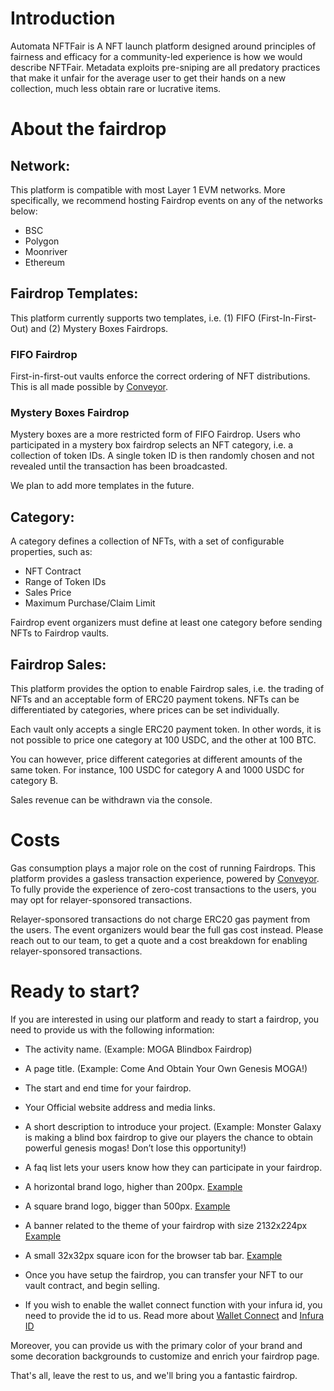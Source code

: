 # Introduction

Automata NFTFair is A NFT launch platform designed around principles of fairness and efficacy for a community-led experience is how we would describe NFTFair. Metadata exploits pre-sniping are all predatory practices that make it unfair for the average user to get their hands on a new collection, much less obtain rare or lucrative items.

# About the fairdrop

## Network:

This platform is compatible with most Layer 1 EVM networks. More specifically, we recommend hosting Fairdrop events on any of the networks below:

- BSC
- Polygon
- Moonriver
- Ethereum

## Fairdrop Templates:

This platform currently supports two templates, i.e. (1) FIFO (First-In-First-Out) and (2) Mystery Boxes Fairdrops.

### FIFO Fairdrop

First-in-first-out vaults enforce the correct ordering of NFT distributions. This is all made possible by [Conveyor](https://www.ata.network/conveyor).

### Mystery Boxes Fairdrop

Mystery boxes are a more restricted form of FIFO Fairdrop. Users who participated in a mystery box fairdrop selects an NFT category, i.e. a collection of token IDs. A single token ID is then randomly chosen and not revealed until the transaction has been broadcasted.

We plan to add more templates in the future.

## Category:

A category defines a collection of NFTs, with a set of configurable properties, such as:

- NFT Contract
- Range of Token IDs
- Sales Price
- Maximum Purchase/Claim Limit

Fairdrop event organizers must define at least one category before sending NFTs to Fairdrop vaults.

## Fairdrop Sales:

This platform provides the option to enable Fairdrop sales, i.e. the trading of NFTs and an acceptable form of ERC20 payment tokens. NFTs can be differentiated by categories, where prices can be set individually.

Each vault only accepts a single ERC20 payment token. In other words, it is not possible to price one category at 100 USDC, and the other at 100 BTC.

You can however, price different categories at different amounts of the same token. For instance, 100 USDC for category A and 1000 USDC for category B.

Sales revenue can be withdrawn via the console.

# Costs

Gas consumption plays a major role on the cost of running Fairdrops. This platform provides a gasless transaction experience, powered by [Conveyor](https://www.ata.network/conveyor). To fully provide the experience of zero-cost transactions to the users, you may opt for relayer-sponsored transactions.

Relayer-sponsored transactions do not charge ERC20 gas payment from the users. The event organizers would bear the full gas cost instead. Please reach out to our team, to get a quote and a cost breakdown for enabling relayer-sponsored transactions.

# Ready to start?

If you are interested in using our platform and ready to start a fairdrop, you need to provide us with the following information:

- The activity name. (Example: MOGA Blindbox Fairdrop)

- A page title. (Example: Come And Obtain Your Own Genesis MOGA!)

- The start and end time for your fairdrop.

- Your Official website address and media links.

- A short description to introduce your project. (Example: Monster Galaxy is making a blind box fairdrop to give our players the chance to obtain powerful genesis mogas! Don’t lose this opportunity!)

- A faq list lets your users know how they can participate in your fairdrop.

- A horizontal brand logo, higher than 200px. [Example](https://ipfs.io/ipfs/bafybeihapvgs3ifvv5ts3soxpkez37yo6dln6smlza3smpjjj7dktk7fta/supercar-logo.png)

- A square brand logo, bigger than 500px. [Example](https://ipfs.io/ipfs/bafybeie5adkgmljzx7qzeulnwnq3laqsne4w5myic6c75kk2sqviqdjtua/supercar-icon.png)

- A banner related to the theme of your fairdrop with size 2132x224px [Example](https://ipfs.io/ipfs/bafybeicywiylhs2w6jfofgzhaw3gfnl2pen2u4wgsrmxuu7crlx46uilbe/supercar-banner.jpeg)

- A small 32x32px square icon for the browser tab bar. [Example](https://static.wixstatic.com/media/0653dd_303a21ade8b64ed5bca9f2755b2cb4a5~mv2.png/v1/fill/w_32%2Ch_32%2Clg_1%2Cusm_0.66_1.00_0.01/0653dd_303a21ade8b64ed5bca9f2755b2cb4a5~mv2.png)

- Once you have setup the fairdrop, you can transfer your NFT to our vault contract, and begin selling.

- If you wish to enable the wallet connect function with your infura id, you need to provide the id to us. Read more about [Wallet Connect](https://walletconnect.com/) and [Infura ID](https://infura.io/)

Moreover, you can provide us with the primary color of your brand and some decoration backgrounds to customize and enrich your fairdrop page.

That's all, leave the rest to us, and we'll bring you a fantastic fairdrop.
